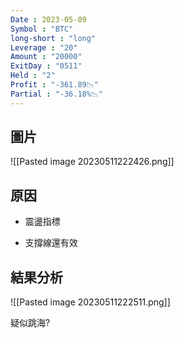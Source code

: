 ```yaml
---
Date : 2023-05-09
Symbol : "BTC"
long-short : "long"
Leverage : "20"
Amount : "20000"
ExitDay : "0511"
Held : "2"
Profit : "-361.89📉"
Partial : "-36.18%📉"
---
```


## 圖片
![[Pasted image 20230511222426.png]]

## 原因

- 震盪指標

- 支撐線還有效

## 結果分析

![[Pasted image 20230511222511.png]]

疑似跳海?